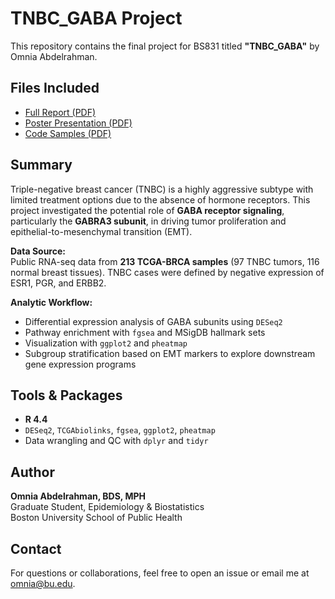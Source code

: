 # TNBC_GABA Project

This repository contains the final project for BS831 titled **"TNBC_GABA"** by Omnia Abdelrahman.

## Files Included
- [Full Report (PDF)](Omnia%20Abdelrahman%20BS831%20Final%20Project.pdf)  
- [Poster Presentation (PDF)](TNBC_Poster.pdf)  
- [Code Samples (PDF)](TNBC_Full_Coding.pdf)

## Summary
Triple-negative breast cancer (TNBC) is a highly aggressive subtype with limited treatment options due to the absence of hormone receptors. This project investigated the potential role of **GABA receptor signaling**, particularly the **GABRA3 subunit**, in driving tumor proliferation and epithelial-to-mesenchymal transition (EMT).

**Data Source:**  
Public RNA-seq data from **213 TCGA-BRCA samples** (97 TNBC tumors, 116 normal breast tissues). TNBC cases were defined by negative expression of ESR1, PGR, and ERBB2.

**Analytic Workflow:**  
- Differential expression analysis of GABA subunits using `DESeq2`  
- Pathway enrichment with `fgsea` and MSigDB hallmark sets  
- Visualization with `ggplot2` and `pheatmap`  
- Subgroup stratification based on EMT markers to explore downstream gene expression programs  

## Tools & Packages
- **R 4.4**  
- `DESeq2`, `TCGAbiolinks`, `fgsea`, `ggplot2`, `pheatmap`  
- Data wrangling and QC with `dplyr` and `tidyr`  

## Author
**Omnia Abdelrahman, BDS, MPH**  
Graduate Student, Epidemiology & Biostatistics  
Boston University School of Public Health

## Contact
For questions or collaborations, feel free to open an issue or email me at [omnia@bu.edu](mailto:omnia@bu.edu).
